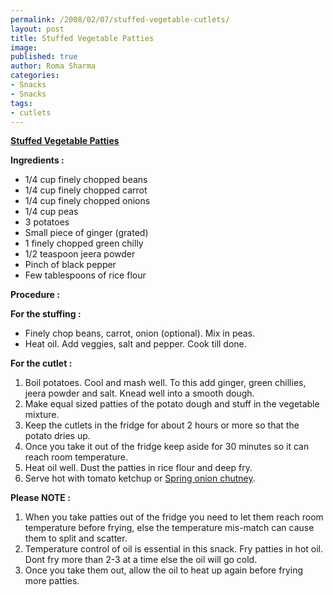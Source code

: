 ```yaml
--- 
permalink: /2008/02/07/stuffed-vegetable-cutlets/
layout: post
title: Stuffed Vegetable Patties
image: 
published: true
author: Roma Sharma
categories: 
- Snacks
- Snacks
tags:
- cutlets
---
```

<span style="text-decoration:underline;"><strong>Stuffed Vegetable Patties</strong></span>

<strong>Ingredients :</strong>
<ul>
	<li>1/4 cup finely chopped beans</li>
	<li>1/4 cup finely chopped carrot</li>
	<li>1/4 cup finely chopped onions</li>
	<li>1/4 cup peas</li>
	<li>3 potatoes</li>
	<li>Small piece of ginger (grated)</li>
	<li>1 finely chopped green chilly</li>
	<li>1/2 teaspoon jeera powder</li>
	<li>Pinch of black pepper</li>
	<li>Few tablespoons of rice flour</li>
</ul>
<strong>Procedure :</strong>

<strong>For the stuffing :</strong>
<ul>
	<li>Finely chop beans, carrot, onion (optional). Mix in peas.</li>
	<li>Heat oil. Add veggies, salt and pepper. Cook till done.</li>
</ul>
<strong>For the cutlet :</strong>
<ol>
	<li>Boil potatoes. Cool and mash well. To this add ginger, green chillies, jeera powder and salt. Knead well into a smooth dough.</li>
	<li>Make equal sized patties of the potato dough and stuff in the vegetable mixture.</li>
	<li>Keep the cutlets in the fridge for about 2 hours or more so that the potato dries up.</li>
	<li>Once you take it out of the fridge keep aside for 30 minutes so it can reach room temperature.</li>
	<li>Heat oil well. Dust the patties in rice flour and deep fry.</li>
	<li>Serve hot with tomato ketchup or <a href="http://romaspacenew.wordpress.com/2008/01/28/spring-onion-chutney/">Spring onion chutney</a>.</li>
</ol>
<strong>Please NOTE :</strong>
<ol>
	<li>When you take patties out of the fridge you need to let them reach room temperature before frying, else the temperature mis-match can cause them to split and scatter.</li>
	<li>Temperature control of oil is essential in this snack. Fry patties in hot oil. Dont fry more than 2-3 at a time else the oil will go cold.</li>
	<li>Once you take them out, allow the oil to heat up again before frying more patties.</li>
</ol>
